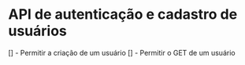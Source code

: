 # API de autenticação e cadastro de usuários

[] - Permitir a criação de um usuário
[] - Permitir o GET de um usuário
